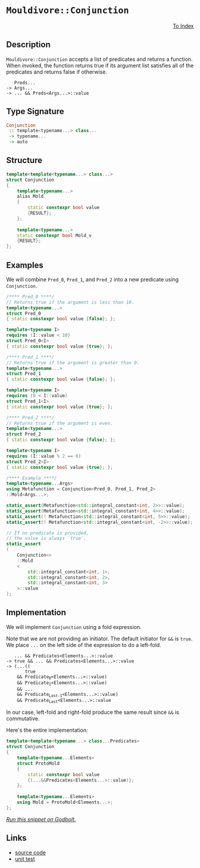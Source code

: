 <!-- Copyright 2024 Feng Mofan
SPDX-License-Identifier: Apache-2.0 -->

# `Mouldivore::Conjunction`

<p style='text-align: right;'><a href="../../../facilities/metafunctions.md#mouldivore-conjunction">To Index</a></p>

## Description

`Mouldivore::Conjunction` accepts a list of predicates and returns a function.
When invoked, the function returns true if its argument list satisfies all of the predicates and returns false if otherwise.

<pre><code>   Preds...
-> Args...
-> ... && Preds&lt;Args...&gt;::value</code></pre>

## Type Signature

```Haskell
Conjunction
 :: template<typename...> class... 
 -> typename...
 -> auto
```

## Structure

```C++
template<template<typename...> class...>
struct Conjunction
{
    template<typename...>
    alias Mold
    {
        static constexpr bool value
        {RESULT};
    };
    
    template<typename...>
    static constexpr bool Mold_v
    {RESULT};
};
```

## Examples

We will combine `Pred_0`, `Pred_1`, and `Pred_2` into a new predicate using `Conjunction`.

```C++
/**** Pred_0 ****/
// Returns true if the argument is less than 10.
template<typename...>
struct Pred_0
{ static constexpr bool value {false}; };

template<typename I>
requires (I::value < 10)
struct Pred_0<I>
{ static constexpr bool value {true}; };

/**** Pred_1 ****/
// Returns true if the argument is greater than 0.
template<typename...>
struct Pred_1
{ static constexpr bool value {false}; };

template<typename I>
requires (0 < I::value)
struct Pred_1<I>
{ static constexpr bool value {true}; };

/**** Pred_2 ****/
// Returns true if the argument is even.
template<typename...>
struct Pred_2
{ static constexpr bool value {false}; };

template<typename I>
requires (I::value % 2 == 0)
struct Pred_2<I>
{ static constexpr bool value {true}; };

/**** Example ****/
template<typename...Args>
using Metafunction = Conjunction<Pred_0, Pred_1, Pred_2>
::Mold<Args...>;

static_assert(Metafunction<std::integral_constant<int, 2>>::value);
static_assert(Metafunction<std::integral_constant<int, 4>>::value);
static_assert(! Metafunction<std::integral_constant<int, 5>>::value);
static_assert(! Metafunction<std::integral_constant<int, -2>>::value);

// If no predicate is provided,
// the value is always `true`.
static_assert
(
    Conjunction<>
    ::Mold
    <
        std::integral_constant<int, 1>,
        std::integral_constant<int, 2>,
        std::integral_constant<int, 3>
    >::value
);
```

## Implementation

We will implement `Conjunction` using a fold expression.

Note that we are not providing an initiator. The default initiator for `&&` is `true`. We place `...` on the left side of the expression to do a left-fold.

<pre><code>   ... && Predicates&lt;Elements...&gt;::value
-> true && ... && Predicates&lt;Elements...&gt;::value
-> (...((
       true
    && Predicate<sub>0</sub>&lt;Elements...&gt;::value)
    && Predicate<sub>1</sub>&lt;Elements...&gt;::value)
    && ...
    && Predicate<sub>Last-1</sub>&lt;Elements...&gt;::value)
    && Predicate<sub>Last</sub>&lt;Elements...&gt;::value
</code></pre>

In our case, left-fold and right-fold produce the same result since `&&` is commutative.

Here's the entire implementation:

```C++
template<template<typename...> class...Predicates>
struct Conjunction
{
    template<typename...Elements>
    struct ProtoMold
    {
        static constexpr bool value
        {(...&&Predicates<Elements...>::value)};
    };
    
    template<typename...Elements>
    using Mold = ProtoMold<Elements...>;
};
```

[*Run this snippet on Godbolt.*](https://godbolt.org/#z:OYLghAFBqd5QCxAYwPYBMCmBRdBLAF1QCcAaPECAMzwBtMA7AQwFtMQByARg9KtQYEAysib0QXACx8BBAKoBnTAAUAHpwAMvAFYTStJg1DIApACYAQuYukl9ZATwDKjdAGFUtAK4sGIMxqkrgAyeAyYAHI%2BAEaYxBIAnKQADqgKhE4MHt6%2B/oGp6Y4CoeFRLLHxXEl2mA6ZQgRMxATZPn4Btpj2RQwNTQQlkTFxibaNza25HQrjA2FD5SNVAJS2qF7EyOwcBJgsyQa7JgDMbrv7h5gnZwCeyYysmAB0LyfYANTIBgoKL0/KxEw%2BFEuwUbxMGgAgjNiF4HO8PAxtF4GHUBBDISYAOxWKHvfHvc4HJhHU4EO4PNh/bD0NiCMHHbAYgnvGFwgjvAGoIgAWU86GZBOxuMhLJZMxJeGQnwEM0wqmSxHe0VQnneADcxF4rnixfjhRA/uYAGwmgFAqUkzAMtw0vaMAi/V6MkAgTXeTDLbEAEROIpZPr9gv1uvxRMu13J92YVJedrpjvBofeXnSRnefNo6HeJ29nOI3NQmYFp3jDqdT3BxxFgerGIxAHoAFQt1tt9sNxtt94AFWtjvebc7UOb7bHreHmKh5mOYS%2BXiwOdOaFRmGSicZ9ZH3fN6AA%2BhpBxPGw33gAlTAEDYMBSE2GYd54KiEhAPprAHwOx%2B3%2Bg/F%2BGd4uA0SsoXDK1IwpGNnmdJkoTZeFdwPescVZRpHGlFc5QVJUVTVd1tRzHEqDEJRawsQjfTradQL2YlSVuaNHneABJJNIUBABHLw8EBW8IGY118Ifa5AI0L04IIWEEMBfcNGuVjN2nFCJXQmUb12bDlVVWgNS1YScUk7UyIooNqMhUcW3zIE9y4I8W0nBtTwvK9iBvO8CKfF832ID8E2/d5gEBK0lQIBAAOAjEwPoqNKWgytFOhQzpOsrhkPIlSpTUrDFS0vC9MIixiNoUisUo8iyK3SEoquMlIKYhTYPYzAuJ4613ggQ8RIEt09PExKpI5RDUtOBq0tQyUMNlDSctwnShIKwyrlKv0TKoqdzJ3GS9zMOymwcpzL2vW9FsfZ9Qu83yvzwW9MHVRgQKq2iI1qxjY3ixr4MGrazDGjLJvU%2BUZu03SPQKoqSrK1aaxoi5wJe2KWLYzjuN49ruvm8wAFZ3h23Nc3eMSMU%2Bqz9x%2Bka2OFcbVMw6acOBjGDPvYyKrMiym3ebBVFYA4HyHSKnrhhjYr%2BdjgAZRrUzCYAM0vJgqBRNEGCXPNEWRVEemuRDAhJmzSB1snGtdYtrlFisq2hxKJr3JgfjiAgIB5WX5fVzJrhmdBXTCXZArEPcacMAhri9vWDbeQTetMy30Ot23mgdp2FY1053c9wRMB92g/amgOg8EPXJCrbBw49L01r%2BmOlDjsAwBlxpncVt2CA9kAvfT4hff9wRc4IPXMcL4vtVLkVy5tyv7er2u5cT13k6b1PvfbzPO8D05g/eABaUOXR6kvI5PFjnwYVB3kVC0QQfa6T4LdU8CwdBSH386QY828xAAdyYG5bxMY0NEWn%2BIoSStqPO2GIIDBgRAINWDdThsRZEbfkEDrgQPFHPFuacM5Z3UjnVeedAJvAfsmVBzdW6YOXt3EOBCUEEhTugheHds5d1wT3d4xw4FCm3kJDEQ8OCrFoJwTGvA/AcC0KQVAnA3DWGsKydYmxhJmGODwUgBBNC8NWAAaxAJjSQTwNCSC4FiY4GhMYaDMMaY0ZgAAclj9CcEkLwFgEgNCBGEaI8RHBeAKBAIEFRIjeGkDgLAGAiAQDrAIMkLwPcKAQDQPsOgcQIiPE4KoSxxp17GkkAFZA0opBPDMLwC0RBiC3z0PwQQIgxDsCkDIQQigVDqD8aQXQXBSBv3bskTgPA%2BECKEaosRnAADykSIkclQM%2BFJaSMlZJyTonaEAPBxPoEqGcXBli8F8VoVYEAkCxOSPEsg0Tdn7JAMAKQZg%2BB0F2MQLxEBoh9OiGEJoNxOm8AecwYgNwBnRG0LUXxSjYkJgGQwWgzzGlYGiF4YAbgxDFReaQLALBDDAHEGC1qdQ7peMafKWokTthKNbvwxptA8DRHbh8jwWA%2BmSTwI47gvA7rEBVEob0ewkXEqMKo1YVADBiwAGp4EwG/AZ0Y4VlOEKIcQ1SxV1LUH05p%2BgkUoCkZYfQJKvGQFWKgdcmRMXr3drmUwlhrABF4KgBlxSsDqogKsGoisXAMHcJ4NoegQjzDKBUPQBQMgCEmH4FpXqeiDHdUsTo3R6izF9XoW1PQ%2BjNCDcMSoYx%2BiRpaRKONbqE0SBtbIrYWbbEcEEaQVxprODvAmekzJwBsmAVme1XAhASA5gUas9ZnLViviYFgeI1rSCaMkMcJ4CRjhYkkHoswkhf7GONEkQl9jSCOMUU8Y0XBjSWISJYld2iuCYyHcaItfT3GeO8cozlATgnbNCcMyJ5BKBHKWYktgnAmgsHVFideTBPgGHTFUJ4XBdEFPwEUkpLSxUVMldIaVShZWNN0OctpTAOl0u6QW3pjT3FDPCZE94Yz3jPtfe%2Bz9SLAIJF/bo9qCy9lLKbccMwayT1%2BK2Ts1Aiy4g3picxyjIw8Nvq%2BEiqoQELm0CuTcu5jS3lPLheJj5XyfkODhQCh0QKQV9PBZC6FtBYV0vhayowKLRH4EBOi60fTsXIFxXCglfTiWkqeRS7YojqW0qUQyplmAWWIt01LU93KmB8oFUKkVWnQMSqqRB2QMqGmiNgwqjlhqrAqus1azV2rZScD1U3A1yqLAmrEea2%2BxmNWht%2BZke1jqch%2BqCA6%2BNixE0BsyCmlIaRvUMGqx61NXRisCFjS0J1uR2thq67MVrIa009fK1GobGaat5oUDmqpyHC3Fv6RwXDxAX1vo/bx79JG/2HggPWop1GW30c2e2zAnaRg9tnQ4kAxwSN6KxDurEhjJDjoyS0pbh7bDHo2f4wJISwkjLY3ehJSSODPqmSwBQ6ppTqh/ZcGYAGG0WtKbIMDoWanyCg5FnQt3WntJeQt1DbjBlXtGc%2BCHmSocw41PDq0MxyMcf2dR44dHfuMZQEzpZwOucjBh8kZIe44cJD3Ajgg1s1sZME8JygonRFSdBUohXMnfnyeY4C4FoL9OYAhVCmFmKlEIrZfZ3gBnisYpM6oHFuwLNp0JaI6zZKbh2apcUpz9K4iufc2yrzDG%2BA8oUPywVwrGCirRyFiQYXanY7lXjr9xgsuquiElsRKWbycAbCnOLxq3F5ctfAG1HW7UQFcA111pRM3%2Bqaz0BrdXihTba0VxW3WGvRvDf0YbibRut8mxX6bqy1gbFzQPwli2D2lsp%2B8ansO6egg5PtwDjaVls7baQDtXbKDIbnY4swJHjjHExiY/Rzj99YlXfutDnAj0%2BNX32zGg7MaWLMQkSQCRDHDq4McfNxxiclo8SdtRfNfJC/Enf/dnVYBldIZwSQIAA%3D)

## Links

- [source code](../../../../conceptrodon/mouldivore/conjunction.hpp)
- [unit test](../../../../tests/unit/metafunctions/mouldivore/conjunction.test.hpp)
